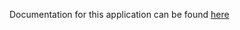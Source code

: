 Documentation for this application can be found [here](http://acitoolkit.readthedocs.org/en/latest/intersite.html)
